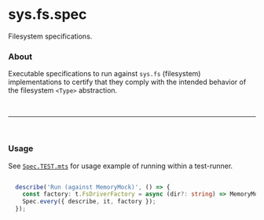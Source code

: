 # sys.fs.spec
Filesystem specifications.

### About
Executable specifications to run against `sys.fs` (filesystem) implementations 
to certify that they comply with the intended behavior of the 
filesystem `<Type>` abstraction.

<p>&nbsp;</p>

---

<p>&nbsp;</p>

### Usage
See [`Spec.TEST.mts`](/src/Spec.TEST.mts) for usage example of running within a test-runner.


```ts

  describe('Run (against MemoryMock)', () => {
    const factory: t.FsDriverFactory = async (dir?: string) => MemoryMock.create(dir).driver;
    Spec.every({ describe, it, factory });
  });

```


